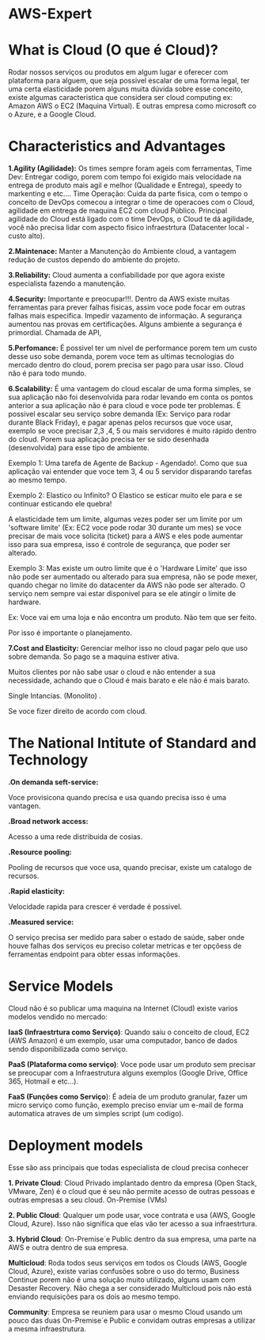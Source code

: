# AWS-Expert

# What is Cloud (O que é Cloud)?

Rodar nossos serviços ou produtos em algum lugar e oferecer com plataforma para alguem, que seja possivel escalar de uma forma legal, ter uma certa elasticidade porem alguns muita dúvida sobre esse conceito, existe algumas caracteristica que considera ser cloud computing ex: Amazon AWS o EC2 (Maquina Virtual). E outras empresa como microsoft co o Azure, e a Google Cloud.

# Characteristics and Advantages

**1.Agility (Agilidade):** Os times sempre foram ageis com ferramentas, Time Dev: Entregar codigo, porem com tempo foi exigido mais velocidade na entrega de produto mais agil e melhor (Qualidade e Entrega), speedy to markenting e etc.... Time Operação: Cuida da parte fisica, com o tempo o conceito de DevOps comecou a integrar o time de operacoes com o Cloud, agilidade em entrega de maquina EC2 com cloud Público. Principal agilidade do Cloud está ligado com o time DevOps, o Cloud te dá agilidade, você não precisa lidar com aspecto fisico infraestrtura (Datacenter local - custo alto).

**2.Maintenace:** Manter a Manutenção do Ambiente cloud, a vantagem redução de custos dependo do ambiente do projeto.

**3.Reliability:** Cloud aumenta a confiabilidade por que agora existe especialista fazendo a manutenção.

**4.Security:** Importante e preocupar!!!. Dentro da AWS existe muitas ferramentas para prever falhas fisicas, assim voce pode focar em outras falhas mais especifica. Impedir vazamento de informação. A segurança aumentou nas provas em certificações. Alguns ambiente a segurança é primordial. Chamada de API, 

**5.Perfomance:** É possivel ter um nivel de performance porem tem um custo desse uso sobe demanda, porem voce tem as ultimas tecnologias do mercado dentro do cloud, porem precisa ser pago para usar isso. Cloud não é para todo mundo.

**6.Scalability:** É uma vantagem do cloud escalar de uma forma simples, se sua aplicação não foi desenvolvida para rodar levando em conta os pontos anterior a sua aplicação não é para cloud e voce pode ter problemas. É possivel escalar seu serviço sobre demanda (Ex: Serviço para rodar durante Black Friday), e pagar apenas pelos recursos que voce usar, exemplo se voce precisar 2,3 ,4, 5 ou mais servidores é muito rápido dentro do cloud. Porem sua aplicação precisa ter se sido desenhada (desenvolvida) para esse tipo de ambiente.

Exemplo 1: Uma tarefa de Agente de Backup - Agendado!. Como que sua aplicação vai entender que voce tem 3, 4 ou 5 servidor disparando tarefas ao mesmo tempo.

Exemplo 2: Elastico ou Infinito? O Elastico se esticar muito ele para e se continuar esticando ele quebra!

A elasticidade tem um limite, algumas vezes poder ser um limite por um 'software limite' (Ex: EC2 voce pode rodar 30 durante um mes) se voce precisar de mais voce solicita (ticket) para a AWS e eles pode aumentar isso para sua empresa, isso é controle de segurança, que poder ser alterado.

Exemplo 3: Mas existe um outro limite que é o 'Hardware Limite' que isso não pode ser aumentado ou alterado para sua empresa, não se pode mexer, quando chegar no limite do datacenter da AWS não pode ser alterado. O serviço nem sempre vai estar disponivel para se ele atingir o limite de hardware.

Ex: Voce vai em uma loja e não encontra um produto. Não tem que ser feito.

Por isso é importante o planejamento. 

**7.Cost and Elasticity:** Gerenciar melhor isso no cloud pagar pelo que uso sobre demanda. So pago se a maquina estiver ativa.

Muitos clientes por não sabe usar o cloud e não entender a sua necessidade, achando que o Cloud é mais barato e ele não é mais barato.

Single Intancias. (Monolito) .

Se voce fizer direito de acordo com cloud.

# The National Intitute of Standard and Technology

**.On demanda seft-service:** 

Voce provisicona quando precisa e usa quando precisa isso é uma vantagen.

**.Broad network access:** 

Acesso a uma rede distribuida de cosias.

**.Resource pooling:** 

Pooling de recursos que voce usa, quando precisar, existe um catalogo de recursos.

**.Rapid elasticity:** 

Velocidade rapida para crescer é verdade é possivel.

**.Measured service:** 

O serviço precisa ser medido para saber o estado de saúde, saber onde houve falhas dos serviços eu preciso coletar metricas e ter opçõess de ferramentas endpoint para obter essas informações.

# Service Models

Cloud não é so publicar uma maquina na Internet (Cloud) existe varios modelos vendido no mercado:

**IaaS (Infraestrtura como Serviço)**: Quando saiu o conceito de cloud, EC2 (AWS Amazon) é um exemplo, usar uma computador, banco de dados sendo disponibilizada como serviço.

**PaaS (Plataforma como serviço)**: Voce pode usar um produto sem precisar se preocupar com a Infraestrutura alguns exemplos (Google Drive, Office 365, Hotmail e etc...). 

**FaaS (Funções como Serviço**): É adeia de um produto granular, fazer um micro serviço como função, exemplo preciso enviar um e-mail de forma automatica atraves de um simples script (um codigo). 

# Deployment models

Esse são ass principais que todas especialista de cloud precisa conhecer

**1. Private Cloud**: Cloud Privado implantado dentro da empresa (Open Stack, VMware, Zen) é o cloud que é seu não permite acesso de outras pessoas e outras empresas a seu cloud. On-Premise (VMs)

**2. Public Cloud**: Qualquer um pode usar, voce contrata e usa (AWS, Google Cloud, Azure). Isso não significa que elas vão ter acesso a sua infraestrtura.

**3. Hybrid Cloud**: On-Premise´e Public dentro da sua empresa, uma parte na AWS e outra dentro de sua empresa.


**Multicloud**: Roda todos seus serviços em todos os Clouds (AWS, Google Cloud, Azure), existe varias confusões sobre o uso do termo, Business Continue porem não é uma solução muito utilizado, alguns usam com Desaster Recovery. Não chega a ser considerado Multicloud pois não está enviando requisições para os dois ao mesmo tempo.

**Community**: Empresa se reuniem para usar o mesmo Cloud usando um pouco das duas On-Premise´e Public e convidam outras empresas a utilizar a mesma infraestrutura.
